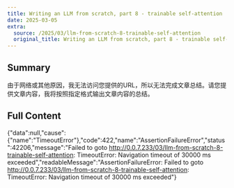 ```yaml
---
title: Writing an LLM from scratch, part 8 - trainable self-attention
date: 2025-03-05
extra:
  source: /2025/03/llm-from-scratch-8-trainable-self-attention
  original_title: Writing an LLM from scratch, part 8 - trainable self-attention
---
```

## Summary
由于网络或其他原因，我无法访问您提供的URL，所以无法完成文章总结。请您提供文章内容，我将按照指定格式输出文章内容的总结。

## Full Content
{"data":null,"cause":{"name":"TimeoutError"},"code":422,"name":"AssertionFailureError","status":42206,"message":"Failed to goto http://0.0.7.233/03/llm-from-scratch-8-trainable-self-attention: TimeoutError: Navigation timeout of 30000 ms exceeded","readableMessage":"AssertionFailureError: Failed to goto http://0.0.7.233/03/llm-from-scratch-8-trainable-self-attention: TimeoutError: Navigation timeout of 30000 ms exceeded"}
